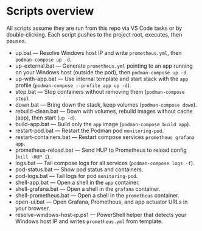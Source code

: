 # Scripts overview

All scripts assume they are run from this repo via VS Code tasks or by double‑clicking. Each script pushes to the project root, executes, then pauses.

- up.bat — Resolve Windows host IP and write `prometheus.yml`, then `podman-compose up -d`.
- up-external.bat — Generate `prometheus.yml` pointing to an app running on your Windows host (outside the pod), then `podman-compose up -d`.
- up-with-app.bat — Use internal template and start stack with the `app` profile (`podman-compose --profile app up -d`).
- stop.bat — Stop containers without removing them (`podman-compose stop`).
- down.bat — Bring down the stack, keep volumes (`podman-compose down`).
- rebuild-clean.bat — Down with volumes, rebuild images without cache (app), then start (`up -d`).
- build-app.bat — Build only the `app` image (`podman-compose build app`).
- restart-pod.bat — Restart the Podman pod `monitoring-pod`.
- restart-containers.bat — Restart compose services `prometheus grafana app`.
- prometheus-reload.bat — Send HUP to Prometheus to reload config (`kill -HUP 1`).
- logs.bat — Tail compose logs for all services (`podman-compose logs -f`).
- pod-status.bat — Show pod status and containers.
- pod-logs.bat — Tail logs for pod `monitoring-pod`.
- shell-app.bat — Open a shell in the `app` container.
- shell-grafana.bat — Open a shell in the `grafana` container.
- shell-prometheus.bat — Open a shell in the `prometheus` container.
- open-ui.bat — Open Grafana, Prometheus, and app actuator URLs in your browser.
- resolve-windows-host-ip.ps1 — PowerShell helper that detects your Windows host IP and writes `prometheus.yml` from template.
